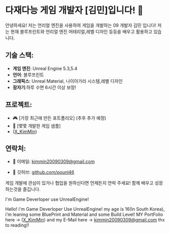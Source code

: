 #  다재다능 게임 개발자 [김민]입니다! 👾

안녕하세요! 저는 언리얼 엔진을 사용하여 게임을 개발하는 09 개발자 김민 입니다! 저는 현재 블루프린트와 언리얼 엔진 머테리얼,레벨 디자인 등등을 배우고 활용하고 있습니다.

## 기술 스택:
- **게임 엔진**: Unreal Engine 5.3,5.4
- **언어**: 블루프린트
- **그래픽스**: Unreal Material, 나이아가라 시스템,레벨 디자인
- **잠자기**:하루 수면 6시간 이상 보장!

## 프로젝트:
- 🎮 [가장 최근에 만든 포트폴리오]
(추후 추가 예정)
- 🌌 [몇몇 개발한 게임 샘플]
- ([X_KimMin](https://x.com/kimmin090309?t=fDA67fN4Biji32VMigh9Hw&s=09))

## 연락처:
- 📧 이메일: kimmin20090309@gmail.com
  
- 🔗 깃허브: [github.com/pounl46](https://github.com/pounl46)

게임 개발에 관심이 있거나 협업을 원하신다면 언제든지 연락 주세요! 함께 배우고 성장하는것을 즐깁니다.

I'm Game Deverloper use UnrealEngine!

Hello! i'm Game Deverloper Use UnrealEngine! my age is 16(In South Korea), i'm leaning some BluePrint and Material and some Build Level!
MY PortFolio here -> ([X_KimMin](https://x.com/kimmin090309?t=fDA67fN4Biji32VMigh9Hw&s=09)) and my E-Mail here -> kimmin20090309@gmail.com
thx to reading!!
